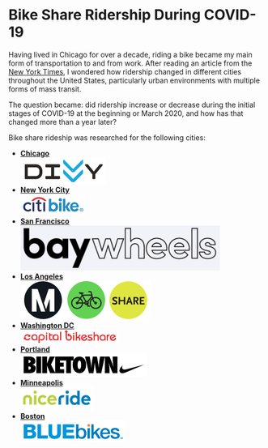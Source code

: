 # Bike Share Ridership During COVID-19
Having lived in Chicago for over a decade, riding a bike became my main form of transportation to and from work. After reading an article from the [New York Times](https://www.nytimes.com/2020/03/14/nyregion/coronavirus-nyc-bike-commute.html
), I wondered how ridership changed in different cities throughout the United States, particularly urban environments with multiple forms of mass transit. 

The question became: did ridership increase or decrease during the initial stages of COVID-19 at the beginning or March 2020, and how has that changed more than a year later?

Bike share rideship was researched for the following cities:
- [**Chicago**](https://divvy-tripdata.s3.amazonaws.com/index.html)<br>
[![divvy](./assets/divvy.png)](https://divvy-tripdata.s3.amazonaws.com/index.html)
- [**New York City**](https://s3.amazonaws.com/tripdata/index.html)<br>
[![citi](./assets/citi.png)](https://s3.amazonaws.com/tripdata/index.html)
- [**San Francisco**](https://s3.amazonaws.com/baywheels-data/index.html)<br>
[![bay](./assets/baywheels.png)](https://s3.amazonaws.com/baywheels-data/index.html)
- [**Los Angeles**](https://bikeshare.metro.net/about/data/)<br>
[![metro](./assets/metro.png)](https://bikeshare.metro.net/about/data/)
- [**Washington DC**](https://s3.amazonaws.com/capitalbikeshare-data/index.html)<br>
[![capital](./assets/capitalbikeshare.png)](https://s3.amazonaws.com/capitalbikeshare-data/index.html)
- [**Portland**](https://s3.amazonaws.com/biketown-tripdata-public/index.html)<br>
[![pdx](./assets/biketown.png)](https://s3.amazonaws.com/biketown-tripdata-public/index.html)
- [**Minneapolis**](https://s3.amazonaws.com/niceride-data/index.html)<br>
[![niceride](./assets/niceride.png)](https://s3.amazonaws.com/niceride-data/index.html)
- [**Boston**](https://s3.amazonaws.com/hubway-data/index.html)<br>
[![bluebike](./assets/bluebike.png)](https://s3.amazonaws.com/hubway-data/index.html)














